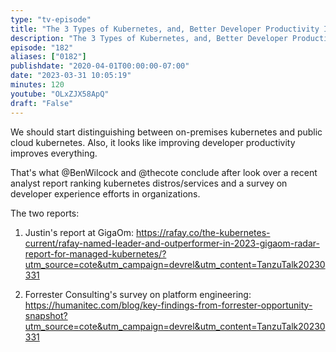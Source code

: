 ```yaml
---
type: "tv-episode"
title: "The 3 Types of Kubernetes, and, Better Developer Productivity Improves Everything - Tanzu Talk News"
description: "The 3 Types of Kubernetes, and, Better Developer Productivity Improves Everything - Tanzu Talk News"
episode: "182"
aliases: ["0182"]
publishdate: "2020-04-01T00:00:00-07:00"
date: "2023-03-31 10:05:19"
minutes: 120
youtube: "OLxZJX58ApQ"
draft: "False"
---
```


We should start distinguishing between on-premises kubernetes and public cloud kubernetes. Also, it looks like improving developer productivity improves everything.

That's what @BenWilcock and @thecote conclude after look over a recent analyst report ranking kubernetes distros/services and a survey on developer experience efforts in organizations.

The two reports:

1. Justin's report at GigaOm: https://rafay.co/the-kubernetes-current/rafay-named-leader-and-outperformer-in-2023-gigaom-radar-report-for-managed-kubernetes/?utm_source=cote&utm_campaign=devrel&utm_content=TanzuTalk20230331

2. Forrester Consulting's survey on platform engineering: https://humanitec.com/blog/key-findings-from-forrester-opportunity-snapshot?utm_source=cote&utm_campaign=devrel&utm_content=TanzuTalk20230331